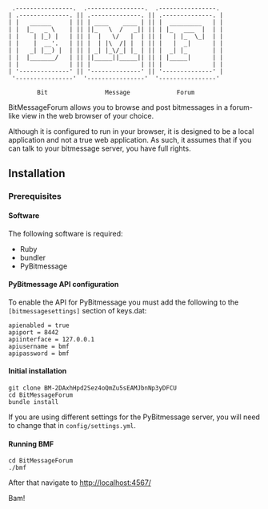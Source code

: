      .----------------.  .----------------.  .----------------. 
    | .--------------. || .--------------. || .--------------. |
    | |   ______     | || | ____    ____ | || |  _________   | |
    | |  |_   _ \    | || ||_   \  /   _|| || | |_   ___  |  | |
    | |    | |_) |   | || |  |   \/   |  | || |   | |_  \_|  | |
    | |    |  __'.   | || |  | |\  /| |  | || |   |  _|      | |
    | |   _| |__) |  | || | _| |_\/_| |_ | || |  _| |_       | |
    | |  |_______/   | || ||_____||_____|| || | |_____|      | |
    | |              | || |              | || |              | |
    | '--------------' || '--------------' || '--------------' |
     '----------------'  '----------------'  '----------------' 

            Bit                Message             Forum

BitMessageForum allows you to browse and post bitmessages in a
forum-like view in the web browser of your choice.

Although it is configured to run in your browser, it is designed to be
a local application and not a true web application.  As such, it
assumes that if you can talk to your bitmessage server, you have full
rights.

## Installation

### Prerequisites

#### Software

The following software is required:

* Ruby
* bundler
* PyBitmessage

#### PyBitmessage API configuration

To enable the API for PyBitmessage you must add the following to
the `[bitmessagesettings]` section of keys.dat:

    apienabled = true
    apiport = 8442
    apiinterface = 127.0.0.1
    apiusername = bmf
    apipassword = bmf

#### Initial installation

    git clone BM-2DAxhHpd2Sez4oQmZu5sEAMJbnNp3yDFCU
    cd BitMessageForum
    bundle install

If you are using different settings for the PyBitmessage server, you
will need to change that in `config/settings.yml`.

#### Running BMF

    cd BitMessageForum
    ./bmf

After that navigate to [http://localhost:4567/](http://localhost:4567/)

Bam!